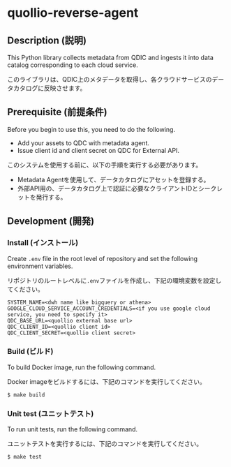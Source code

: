 # quollio-reverse-agent

## Description (説明)

This Python library collects metadata from QDIC and ingests it into data catalog corresponding to each cloud service.

このライブラリは、QDIC上のメタデータを取得し、各クラウドサービスのデータカタログに反映させます。


## Prerequisite (前提条件)
Before you begin to use this, you need to do the following.
- Add your assets to QDC with metadata agent.
- Issue client id and client secret on QDC for External API.

このシステムを使用する前に、以下の手順を実行する必要があります。
- Metadata Agentを使用して、データカタログにアセットを登録する。
- 外部API用の、データカタログ上で認証に必要なクライアントIDとシークレットを発行する。


## Development (開発)

### Install (インストール)

Create `.env` file in the root level of repository and set the following environment variables.

リポジトリのルートレベルに`.env`ファイルを作成し、下記の環境変数を設定してください。

```
SYSTEM_NAME=<dwh name like bigquery or athena>
GOOGLE_CLOUD_SERVICE_ACCOUNT_CREDENTIALS=<if you use google cloud service, you need to specify it>
QDC_BASE_URL=<quollio external base url>
QDC_CLIENT_ID=<quollio client id>
QDC_CLIENT_SECRET=<quollio client secret>
```

### Build (ビルド)

To build Docker image, run the following command.

Docker imageをビルドするには、下記のコマンドを実行してください。

```
$ make build
```

### Unit test (ユニットテスト)

To run unit tests, run the following command.

ユニットテストを実行するには、下記のコマンドを実行してください。

```
$ make test
```
